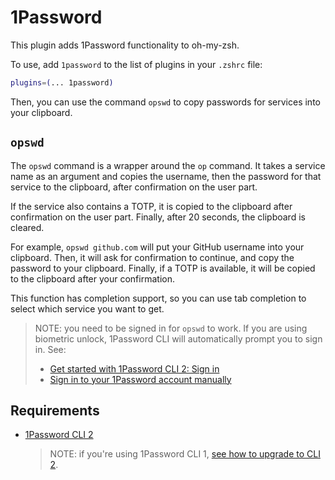 # 1Password

This plugin adds 1Password functionality to oh-my-zsh.

To use, add `1password` to the list of plugins in your `.zshrc` file:

```zsh
plugins=(... 1password)
```

Then, you can use the command `opswd` to copy passwords for services into your
clipboard.

## `opswd`

The `opswd` command is a wrapper around the `op` command. It takes a service
name as an argument and copies the username, then the password for that service
to the clipboard, after confirmation on the user part.

If the service also contains a TOTP, it is copied to the clipboard after
confirmation on the user part. Finally, after 20 seconds, the clipboard is
cleared.

For example, `opswd github.com` will put your GitHub username into your
clipboard. Then, it will ask for confirmation to continue, and copy the password
to your clipboard. Finally, if a TOTP is available, it will be copied to the
clipboard after your confirmation.

This function has completion support, so you can use tab completion to select
which service you want to get.

> NOTE: you need to be signed in for `opswd` to work. If you are using biometric
> unlock, 1Password CLI will automatically prompt you to sign in. See:
>
> -   [Get started with 1Password CLI 2: Sign in](https://developer.1password.com/docs/cli/get-started#sign-in)
> -   [Sign in to your 1Password account manually](https://developer.1password.com/docs/cli/sign-in-manually)

## Requirements

-   [1Password CLI 2](https://developer.1password.com/docs/cli/get-started#install)

    > NOTE: if you're using 1Password CLI 1,
    > [see how to upgrade to CLI 2](https://developer.1password.com/docs/cli/upgrade).

